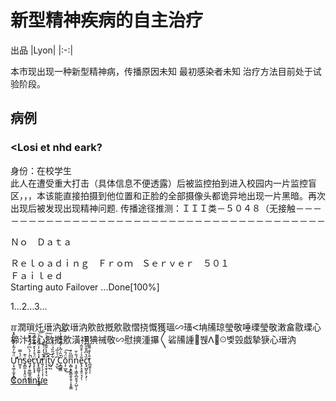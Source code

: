 # 新型精神疾病的自主治疗

出品
|Lyon|
|:-:|

本市现出现一种新型精神病，传播原因未知 最初感染者未知 治疗方法目前处于试验阶段。
## 病例
### <Losi et nhd eark?
身份：在校学生  
此人在遭受重大打击（具体信息不便透露）后被监控拍到进入校园内一片监控盲区，，，本该能直接拍摄到他位置和正脸的全部摄像头都诡异地出现一片黑暗。再次出现后被发现出现精神问题.
传播途径推测：ＩＩＩ类－５０４８（无接触－－－－－－－－－－－－－－－－－－－－－－－－－－－－－－－－－－－－－－－

  
  
  
  


Ｎｏ　Ｄａｔａ  

  
Ｒｅｌｏａｄｉｎｇ　Ｆｒｏｍ　Ｓｅｒｖｅｒ　５０１  
Ｆａｉｌｅｄ  
Starting auto Failover ...Done[100%]

1...2...3...

ℼ潤瑣灹⁥瑨汭㰾瑨汭㰾敨摡㰾敭慴挠慨獲瑥∽瑵ⵦ㘱㸢琼瑩敬唾瑮瑩敬⁤潄畣敭瑮⼼楴汴㹥⼼敨摡㰾潢祤猠祴敬∽慰摤湩㩧〱硰㸢諥붽ꓥꖴ볯㲁戯摯㹹⼼瑨汭

Ư̜̟͚͎̫̥̙̻̱̤̠̈́͂̓͂̒̽͊́̀̂̽̈̕̕n̲͈̞̈́̍̅̅̕s̥̻̼͎̞̭̤̠̜̹͗͊ę͓̹͚̲̲̭̜̬̞̹̀̍̇́̀͆̈́̃̓̋̆̕̚͠c̨̙̙̟̟̈́̊̒̀̽̑̃́̿́̕u̢̢͇̲̘̩̙͈̙̪̝̥̽̾͊̆̓̇̂̑͐̄̓̈̕̕͝r͍̗̜̗̦͎̹͒̅̔̓͗͊̐̚ͅi̛̖̞̮̩̝̖͉̿͐̀̄͂̊̓̇̑͑͠t̤̟̝̽͝y̙͔͋͗͂̏̉̈̓́̓ ̥̫͆͗̾̅́͜Č̝̻͈͇̏͑͂̀̓͋͒̀̍̇͘͘͠͞ō̧̹̲̬̈́̑͜͠n͎̻̩͍̬̳̯̥̱̠̩͓̬̳͆͆̏̉ņ̧̨̧͇̝̲̮͈̘̦̺̠͎́͋̌e̢̗̝̞͍̠̘̗̹͂̉͗͒̆͂̇c̢̘̺̬̯̙͕̗̣̏̔͆̎̐̎͆̈̄͊͆̕t̪̱̱̩̖̐̓̐͌̐ͅ  


[Continue](/bingli2)

